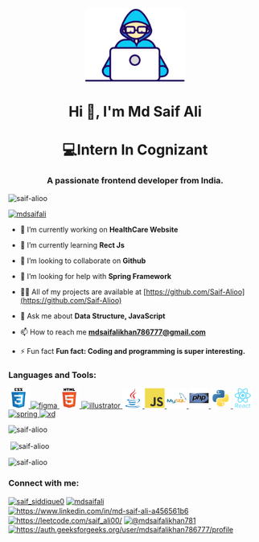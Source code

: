 <p align="center">
<img src="https://raw.githubusercontent.com/AkashSingh3031/AkashSingh3031/main/Developer.gif" width="200px">
</p>
<h1 align="center">Hi 👋, I'm Md Saif Ali</h1>
<h1 align="center">💻Intern In Cognizant</h1>
<h3 align="center">A passionate frontend developer from India.</h3>

<p align="left"> <img src="https://komarev.com/ghpvc/?username=saif-alioo&label=Profile%20views&color=0e75b6&style=flat" alt="saif-alioo" /> </p>

<p align="left"> <a href="https://twitter.com/MdSaifA73481803" target="blank"><img src="https://img.shields.io/twitter/follow/mdsaifali?logo=twitter&style=for-the-badge" alt="mdsaifali" /></a> </p>

- 🔭 I’m currently working on **HealthCare Website**

- 🌱 I’m currently learning **Rect Js**

- 👯 I’m looking to collaborate on **Github**

- 🤝 I’m looking for help with **Spring Framework**

- 👨‍💻 All of my projects are available at [https://github.com/Saif-Alioo](https://github.com/Saif-Alioo)

- 💬 Ask me about **Data Structure, JavaScript**

- 📫 How to reach me **mdsaifalikhan786777@gmail.com**

- ⚡ Fun fact **Fun fact: Coding and programming is super interesting.**

<h3 align="left">Languages and Tools:</h3>
<p align="left"> <a href="https://www.w3schools.com/css/" target="_blank"> <img src="https://raw.githubusercontent.com/devicons/devicon/master/icons/css3/css3-original-wordmark.svg" alt="css3" width="40" height="40"/> </a> <a href="https://www.figma.com/" target="_blank"> <img src="https://www.vectorlogo.zone/logos/figma/figma-icon.svg" alt="figma" width="40" height="40"/> </a> <a href="https://www.w3.org/html/" target="_blank"> <img src="https://raw.githubusercontent.com/devicons/devicon/master/icons/html5/html5-original-wordmark.svg" alt="html5" width="40" height="40"/> </a> <a href="https://www.adobe.com/in/products/illustrator.html" target="_blank"> <img src="https://www.vectorlogo.zone/logos/adobe_illustrator/adobe_illustrator-icon.svg" alt="illustrator" width="40" height="40"/> </a> <a href="https://www.java.com" target="_blank"> <img src="https://raw.githubusercontent.com/devicons/devicon/master/icons/java/java-original.svg" alt="java" width="40" height="40"/> </a> <a href="https://developer.mozilla.org/en-US/docs/Web/JavaScript" target="_blank"> <img src="https://raw.githubusercontent.com/devicons/devicon/master/icons/javascript/javascript-original.svg" alt="javascript" width="40" height="40"/> </a> <a href="https://www.mysql.com/" target="_blank"> <img src="https://raw.githubusercontent.com/devicons/devicon/master/icons/mysql/mysql-original-wordmark.svg" alt="mysql" width="40" height="40"/> </a> <a href="https://www.php.net" target="_blank"> <img src="https://raw.githubusercontent.com/devicons/devicon/master/icons/php/php-original.svg" alt="php" width="40" height="40"/> </a> <a href="https://www.python.org" target="_blank"> <img src="https://raw.githubusercontent.com/devicons/devicon/master/icons/python/python-original.svg" alt="python" width="40" height="40"/> </a> <a href="https://reactjs.org/" target="_blank"> <img src="https://raw.githubusercontent.com/devicons/devicon/master/icons/react/react-original-wordmark.svg" alt="react" width="40" height="40"/> </a> <a href="https://spring.io/" target="_blank"> <img src="https://www.vectorlogo.zone/logos/springio/springio-icon.svg" alt="spring" width="40" height="40"/> </a> <a href="https://www.adobe.com/products/xd.html" target="_blank"> <img src="https://cdn.worldvectorlogo.com/logos/adobe-xd.svg" alt="xd" width="40" height="40"/> </a> </p>


<p><img align="left" src="https://github-readme-stats.vercel.app/api/top-langs?username=saif-alioo&show_icons=true&locale=en&layout=compact" alt="saif-alioo" /></p>
<br>
<p>&nbsp;<img align="center" src="https://github-readme-stats.vercel.app/api?username=saif-alioo&show_icons=true&locale=en" alt="saif-alioo" /></p>

<p><img align="center" src="https://github-readme-streak-stats.herokuapp.com/?user=saif-alioo&" alt="saif-alioo" /></p>

<h3 align="left">Connect with me:</h3>
<p align="left"> 
  <a href="https://instagram.com/saif_siddique0" target="blank"><img align="center" src="https://raw.githubusercontent.com/rahuldkjain/github-profile-readme-generator/master/src/images/icons/Social/instagram.svg" alt="saif_siddique0" height="30" width="40" /></a>
<a href="https://twitter.com/mdsaifali" target="blank"><img align="center" src="https://raw.githubusercontent.com/rahuldkjain/github-profile-readme-generator/master/src/images/icons/Social/twitter.svg" alt="mdsaifali" height="30" width="40" /></a>
<a href="https://linkedin.com/in/https://www.linkedin.com/in/md-saif-ali-a456561b6" target="blank"><img align="center" src="https://raw.githubusercontent.com/rahuldkjain/github-profile-readme-generator/master/src/images/icons/Social/linked-in-alt.svg" alt="https://www.linkedin.com/in/md-saif-ali-a456561b6" height="30" width="40" /></a>
<a href="https://www.leetcode.com/https://leetcode.com/saif_ali00/" target="blank"><img align="center" src="https://raw.githubusercontent.com/rahuldkjain/github-profile-readme-generator/master/src/images/icons/Social/leet-code.svg" alt="https://leetcode.com/saif_ali00/" height="30" width="40" /></a>
  <a href="https://www.hackerrank.com/@mdsaifalikhan781" target="blank"><img align="center" src="https://raw.githubusercontent.com/rahuldkjain/github-profile-readme-generator/master/src/images/icons/Social/hackerrank.svg" alt="@mdsaifalikhan781" height="30" width="40" /></a>
<a href="https://auth.geeksforgeeks.org/user/https://auth.geeksforgeeks.org/user/mdsaifalikhan786777/profile" target="blank"><img align="center" src="https://raw.githubusercontent.com/rahuldkjain/github-profile-readme-generator/master/src/images/icons/Social/geeks-for-geeks.svg" alt="https://auth.geeksforgeeks.org/user/mdsaifalikhan786777/profile" height="30" width="40" /></a>
</p>
<!-- <img align='center'  height="70" alt="Thanks" width="100%" src="https://github.com/AkashSingh3031/AkashSingh3031/blob/main/marquee.svg"/>  -->
